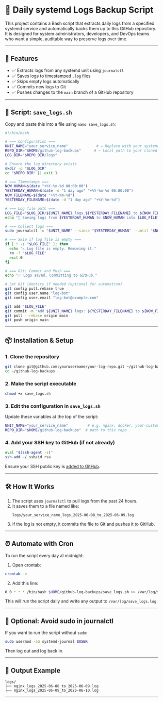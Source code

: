 # 🔄 Daily systemd Logs Backup Script

This project contains a Bash script that extracts daily logs from a specified systemd service and automatically backs them up to this GitHub repository. It is designed for system administrators, developers, and DevOps teams who want a simple, auditable way to preserve logs over time.

---

## 🚀 Features

- ✅ Extracts logs from any systemd unit using `journalctl`
- ✅ Saves logs to timestamped `.log` files
- ✅ Skips empty logs automatically
- ✅ Commits new logs to Git
- ✅ Pushes changes to the `main` branch of a GitHub repository

---

## 📜 Script: `save_logs.sh`

Copy and paste this into a file using `nano save_logs.sh`:

```bash
#!/bin/bash

# === Configuration ===
UNIT_NAME="your_service_name"             # ← Replace with your systemd service name
REPO_DIR="$HOME/github-log-backups"      # ← Local path to your cloned GitHub repo
LOG_DIR="$REPO_DIR/logs"

# Ensure the log directory exists
mkdir -p "$LOG_DIR"
cd "$REPO_DIR" || exit 1

# === Timestamps ===
NOW_HUMAN=$(date "+%Y-%m-%d 00:00:00")
YESTERDAY_HUMAN=$(date -d "1 day ago" "+%Y-%m-%d 00:00:00")
NOW_FILENAME=$(date "+%Y-%m-%d")
YESTERDAY_FILENAME=$(date -d "1 day ago" "+%Y-%m-%d")

# === Log file path ===
LOG_FILE="$LOG_DIR/${UNIT_NAME}_logs_${YESTERDAY_FILENAME}_to_${NOW_FILENAME}.log"
echo "📄 Saving logs from $YESTERDAY_HUMAN to $NOW_HUMAN into $LOG_FILE"

# === Collect logs ===
sudo journalctl -u "$UNIT_NAME" --since "$YESTERDAY_HUMAN" --until "$NOW_HUMAN" --no-pager -o short-iso > "$LOG_FILE"

# === Skip if log file is empty ===
if [ ! -s "$LOG_FILE" ]; then
  echo "⚠️ Log file is empty. Removing it."
  rm -f "$LOG_FILE"
  exit 0
fi

# === Git: Commit and Push ===
echo "✅ Logs saved. Committing to GitHub."

# Set Git identity if needed (optional for automation)
git config pull.rebase true
git config user.name "log-bot"
git config user.email "log-bot@example.com"

git add "$LOG_FILE"
git commit -m "Add ${UNIT_NAME} logs: ${YESTERDAY_FILENAME} to ${NOW_FILENAME}"
git pull --rebase origin main
git push origin main
```

---

## 📦 Installation & Setup

### 1. Clone the repository

```bash
git clone git@github.com:yourusername/your-log-repo.git ~/github-log-backups
cd ~/github-log-backups
```

### 2. Make the script executable

```bash
chmod +x save_logs.sh
```

### 3. Edit the configuration in `save_logs.sh`

Update these variables at the top of the script:

```bash
UNIT_NAME="your_service_name"         # e.g. nginx, docker, your-custom-service
REPO_DIR="$HOME/github-log-backups"  # path to this repo
```

### 4. Add your SSH key to GitHub (if not already)

```bash
eval "$(ssh-agent -s)"
ssh-add ~/.ssh/id_rsa
```

Ensure your SSH public key is [added to GitHub](https://github.com/settings/keys).

---

## 🛠 How It Works

1. The script uses `journalctl` to pull logs from the past 24 hours.
2. It saves them to a file named like:
   ```
   logs/your_service_name_logs_2025-06-08_to_2025-06-09.log
   ```
3. If the log is not empty, it commits the file to Git and pushes it to GitHub.

---

## ⏰ Automate with Cron

To run the script every day at midnight:

1. Open crontab:

```bash
crontab -e
```

2. Add this line:

```bash
0 0 * * * /bin/bash $HOME/github-log-backups/save_logs.sh >> /var/log/save_logs.log 2>&1
```

This will run the script daily and write any output to `/var/log/save_logs.log`.

---

## 🔐 Optional: Avoid sudo in journalctl

If you want to run the script without `sudo`:

```bash
sudo usermod -aG systemd-journal $USER
```

Then log out and log back in.

---

## 📁 Output Example

```
logs/
├── nginx_logs_2025-06-08_to_2025-06-09.log
├── nginx_logs_2025-06-09_to_2025-06-10.log
```

---
